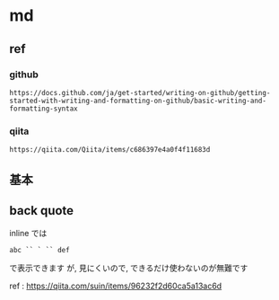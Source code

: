 
# md


## ref

### github
```
https://docs.github.com/ja/get-started/writing-on-github/getting-started-with-writing-and-formatting-on-github/basic-writing-and-formatting-syntax
```

### qiita
```
https://qiita.com/Qiita/items/c686397e4a0f4f11683d
```


## 基本




## back quote

inline では

```
abc `` ` `` def
```

で表示できます
が, 見にくいので, できるだけ使わないのが無難です

ref : https://qiita.com/suin/items/96232f2d60ca5a13ac6d



